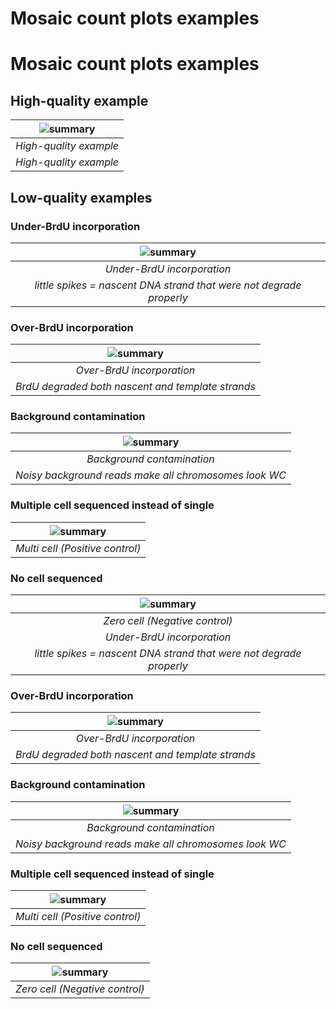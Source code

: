 # Mosaic count plots examples


# Mosaic count plots examples


## High-quality example

| ![summary](images/plots/correct.png) |
| :----------------------------------: |
|        _High-quality example_        |
|        *High-quality example*        |

## Low-quality examples

### Under-BrdU incorporation

|               ![summary](images/plots/under_brdu.png)               |
| :-----------------------------------------------------------------: |
|                     _Under-BrdU incorporation_                      |
| _little spikes = nascent DNA strand that were not degrade properly_ |

### Over-BrdU incorporation

|      ![summary](images/plots/over_brdu.png)       |
| :-----------------------------------------------: |
|             _Over-BrdU incorporation_             |
| _BrdU degraded both nascent and template strands_ |

### Background contamination

|    ![summary](images/plots/back_contamination.png)    |
| :---------------------------------------------------: |
|              _Background contamination_               |
| _Noisy background reads make all chromosomes look WC_ |

### Multiple cell sequenced instead of single

| ![summary](images/plots/multi_cell.png) |
| :-------------------------------------: |
|     _Multi cell (Positive control)_     |

### No cell sequenced

| ![summary](images/plots/zero_cell.png) |
| :------------------------------------: |
|     _Zero cell (Negative control)_     |
|                     *Under-BrdU incorporation*                      |
| *little spikes = nascent DNA strand that were not degrade properly* |


### Over-BrdU incorporation


|      ![summary](images/plots/over_brdu.png)       |
| :-----------------------------------------------: |
|             *Over-BrdU incorporation*             |
| *BrdU degraded both nascent and template strands* |

### Background contamination


|    ![summary](images/plots/back_contamination.png)    |
| :---------------------------------------------------: |
|              *Background contamination*               |
| *Noisy background reads make all chromosomes look WC* |

### Multiple cell sequenced instead of single


| ![summary](images/plots/multi_cell.png) |
| :-------------------------------------: |
|     *Multi cell (Positive control)*     |

### No cell sequenced


| ![summary](images/plots/zero_cell.png) |
| :------------------------------------: |
|     *Zero cell (Negative control)*     |
